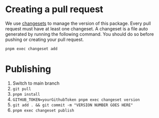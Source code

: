 # Creating a pull request

We use [changesets](https://github.com/changesets/changesets) to manage the version of this package. Every pull request must have at least one changeset. A changeset is a file auto generated by running the following command. You should do so before pushing or creating your pull request.

```sh
pnpm exec changeset add
```

# Publishing

1. Switch to main branch
2. `git pull`
3. `pnpm install`
4. `GITHUB_TOKEN=yourGithubToken pnpm exec changeset version`
5. `git add . && git commit -m "VERSION NUMBER GOES HERE"`
6. `pnpm exec changeset publish`
